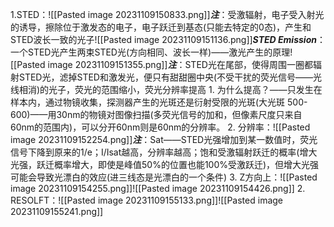 1.STED：![[Pasted image 20231109150833.png]]***注***：受激辐射，电子受入射光的诱导，擦除位于激发态的电子，电子跃迁到基态(只能去特定的0态)，产生和STED波长一致的光子![[Pasted image 20231109151136.png]]***STED Emission***：一个STED光产生两束STED光(方向相同、波长一样)——激光产生的原理![[Pasted image 20231109151355.png]]***注***：STED光在尾部，使得周围一圈都辐射STED光，滤掉STED和激发光，便只有甜甜圈中央(不受干扰的荧光信号——光线相消)的光子，荧光的范围缩小，荧光分辨率提高
	1. 为什么提高？——只发生在样本内，通过物镜收集，探测器产生的光斑还是衍射受限的光斑(大光斑 500-600)——用30nm的物镜对图像扫描(多荧光信号的加和，但像素尺度只来自60nm的范围内)，可以分开60nm则是60nm的分辨率。
	2. 分辨率：![[Pasted image 20231109152254.png]]***注***：Sat——STED光强增加到某一数值时，荧光信号下降到原来的1/e；I/Isat越高，分辨率越高；饱和受激辐射跃迁的概率(增大光强，跃迁概率增大，即使是峰值50%的位置也能100%受激跃迁)，但增大光强可能会导致光漂白的效应(进三线态是光漂白的一个条件)
	3. Z方向上：![[Pasted image 20231109154255.png]]![[Pasted image 20231109154426.png]]
2. RESOLFT：![[Pasted image 20231109155133.png]]![[Pasted image 20231109155241.png]]
